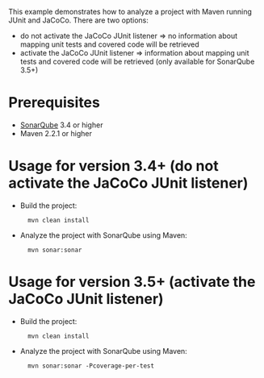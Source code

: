 This example demonstrates how to analyze a project with Maven running JUnit and JaCoCo.
There are two options:
* do not activate the JaCoCo JUnit listener => no information about mapping unit tests and covered code will be retrieved
* activate the JaCoCo JUnit listener => information about mapping unit tests and covered code will be retrieved (only available for SonarQube 3.5+)

Prerequisites
=============
* [SonarQube](http://www.sonarsource.org/downloads/) 3.4 or higher
* Maven 2.2.1 or higher

Usage for version 3.4+ (do not activate the JaCoCo JUnit listener)
==================================================================
* Build the project:

        mvn clean install

* Analyze the project with SonarQube using Maven:

        mvn sonar:sonar

Usage for version 3.5+ (activate the JaCoCo JUnit listener)
===========================================================
* Build the project:

        mvn clean install

* Analyze the project with SonarQube using Maven:

        mvn sonar:sonar -Pcoverage-per-test
